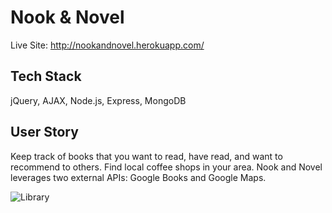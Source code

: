 # Nook & Novel
Live Site: http://nookandnovel.herokuapp.com/

## Tech Stack
jQuery, AJAX, Node.js, Express, MongoDB

## User Story
Keep track of books that you want to read, have read, and want to recommend to others. Find local coffee shops in your area. Nook and Novel leverages two external APIs: Google Books and Google Maps.

![Library]()
